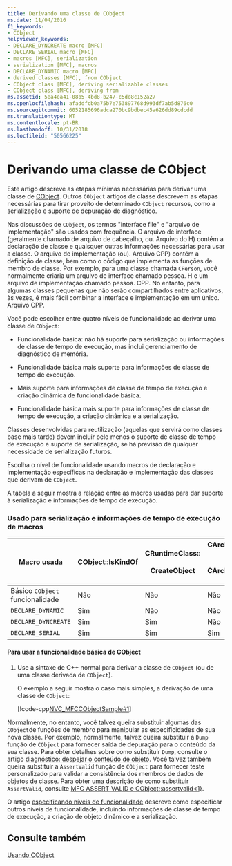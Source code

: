 ```yaml
---
title: Derivando uma classe de CObject
ms.date: 11/04/2016
f1_keywords:
- CObject
helpviewer_keywords:
- DECLARE_DYNCREATE macro [MFC]
- DECLARE_SERIAL macro [MFC]
- macros [MFC], serialization
- serialization [MFC], macros
- DECLARE_DYNAMIC macro [MFC]
- derived classes [MFC], from CObject
- CObject class [MFC], deriving serializable classes
- CObject class [MFC], deriving from
ms.assetid: 5ea4ea41-08b5-4bd8-b247-c5de8c152a27
ms.openlocfilehash: afaddfcb0a75b7e753897768d993df7ab5d876c0
ms.sourcegitcommit: 6052185696adca270bc9bdbec45a626dd89cdcdd
ms.translationtype: MT
ms.contentlocale: pt-BR
ms.lasthandoff: 10/31/2018
ms.locfileid: "50566225"
---
```

# <a name="deriving-a-class-from-cobject"></a>Derivando uma classe de CObject

Este artigo descreve as etapas mínimas necessárias para derivar uma classe de [CObject](../mfc/reference/cobject-class.md). Outros `CObject` artigos de classe descrevem as etapas necessárias para tirar proveito de determinado `CObject` recursos, como a serialização e suporte de depuração de diagnóstico.

Nas discussões de `CObject`, os termos "interface file" e "arquivo de implementação" são usados com frequência. O arquivo de interface (geralmente chamado de arquivo de cabeçalho, ou. Arquivo do H) contém a declaração de classe e quaisquer outras informações necessárias para usar a classe. O arquivo de implementação (ou). Arquivo CPP) contém a definição de classe, bem como o código que implementa as funções de membro de classe. Por exemplo, para uma classe chamada `CPerson`, você normalmente criaria um arquivo de interface chamado pessoa. H e um arquivo de implementação chamado pessoa. CPP. No entanto, para algumas classes pequenas que não serão compartilhados entre aplicativos, às vezes, é mais fácil combinar a interface e implementação em um único. Arquivo CPP.

Você pode escolher entre quatro níveis de funcionalidade ao derivar uma classe de `CObject`:

- Funcionalidade básica: não há suporte para serialização ou informações de classe de tempo de execução, mas inclui gerenciamento de diagnóstico de memória.

- Funcionalidade básica mais suporte para informações de classe de tempo de execução.

- Mais suporte para informações de classe de tempo de execução e criação dinâmica de funcionalidade básica.

- Funcionalidade básica mais suporte para informações de classe de tempo de execução, a criação dinâmica e a serialização.

Classes desenvolvidas para reutilização (aquelas que servirá como classes base mais tarde) devem incluir pelo menos o suporte de classe de tempo de execução e suporte de serialização, se há previsão de qualquer necessidade de serialização futuros.

Escolha o nível de funcionalidade usando macros de declaração e implementação específicas na declaração e implementação das classes que derivam de `CObject`.

A tabela a seguir mostra a relação entre as macros usadas para dar suporte à serialização e informações de tempo de execução.

### <a name="macros-used-for-serialization-and-run-time-information"></a>Usado para serialização e informações de tempo de execução de macros

|Macro usada|CObject::IsKindOf|CRuntimeClass::<br /><br /> CreateObject|CArchive::operator >><br /><br /> CArchive::operator <<|
|----------------|-----------------------|--------------------------------------|-------------------------------------------------------|
|Básico `CObject` funcionalidade|Não|Não|Não|
|`DECLARE_DYNAMIC`|Sim|Não|Não|
|`DECLARE_DYNCREATE`|Sim|Sim|Não|
|`DECLARE_SERIAL`|Sim|Sim|Sim|

#### <a name="to-use-basic-cobject-functionality"></a>Para usar a funcionalidade básica de CObject

1. Use a sintaxe de C++ normal para derivar a classe de `CObject` (ou de uma classe derivada de `CObject`).

   O exemplo a seguir mostra o caso mais simples, a derivação de uma classe de `CObject`:

   [!code-cpp[NVC_MFCCObjectSample#1](../mfc/codesnippet/cpp/deriving-a-class-from-cobject_1.h)]

Normalmente, no entanto, você talvez queira substituir algumas das `CObject`de funções de membro para manipular as especificidades de sua nova classe. Por exemplo, normalmente, talvez queira substituir a `Dump` função de `CObject` para fornecer saída de depuração para o conteúdo da sua classe. Para obter detalhes sobre como substituir `Dump`, consulte o artigo [diagnóstico: despejar o conteúdo de objeto](/previous-versions/visualstudio/visual-studio-2010/sc15kz85). Você talvez também queira substituir a `AssertValid` função de `CObject` para fornecer teste personalizado para validar a consistência dos membros de dados de objetos de classe. Para obter uma descrição de como substituir `AssertValid`, consulte [MFC ASSERT_VALID e CObject::assertvalid&lt;1}](/previous-versions/visualstudio/visual-studio-2010/38z04tfa).

O artigo [especificando níveis de funcionalidade](../mfc/specifying-levels-of-functionality.md) descreve como especificar outros níveis de funcionalidade, incluindo informações de classe de tempo de execução, a criação de objeto dinâmico e a serialização.

## <a name="see-also"></a>Consulte também

[Usando CObject](../mfc/using-cobject.md)

